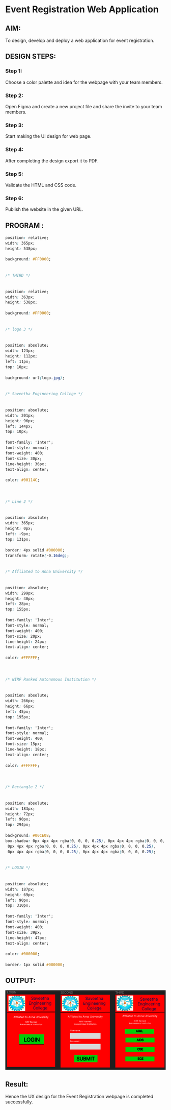 # Event Registration Web Application

## AIM:
To design, develop and deploy a web application for event registration.

## DESIGN STEPS:

### Step 1:
Choose a color palette and idea for the webpage with your team members.
### Step 2:
Open Figma and create a new project file and share the invite to your team members.
### Step 3:
Start making the UI design for web page.
### Step 4:
After completing the design export it to PDF.
### Step 5:
Validate the HTML and CSS code.
### Step 6:
Publish the website in the given URL.
## PROGRAM :
``` css
position: relative;
width: 365px;
height: 538px;

background: #FF0000;


/* THIRD */


position: relative;
width: 363px;
height: 538px;

background: #FF0000;


/* logo 3 */


position: absolute;
width: 123px;
height: 112px;
left: 11px;
top: 10px;

background: url(logo.jpg);


/* Saveetha Engineering College */


position: absolute;
width: 201px;
height: 96px;
left: 144px;
top: 10px;

font-family: 'Inter';
font-style: normal;
font-weight: 400;
font-size: 30px;
line-height: 36px;
text-align: center;

color: #00114C;



/* Line 2 */


position: absolute;
width: 365px;
height: 0px;
left: -9px;
top: 131px;

border: 4px solid #000000;
transform: rotate(-0.16deg);


/* Affliated to Anna University */


position: absolute;
width: 299px;
height: 40px;
left: 28px;
top: 155px;

font-family: 'Inter';
font-style: normal;
font-weight: 400;
font-size: 20px;
line-height: 24px;
text-align: center;

color: #FFFFFF;



/* NIRF Ranked Autonomous Institution */


position: absolute;
width: 266px;
height: 66px;
left: 45px;
top: 195px;

font-family: 'Inter';
font-style: normal;
font-weight: 400;
font-size: 15px;
line-height: 18px;
text-align: center;

color: #FFFFFF;



/* Rectangle 2 */


position: absolute;
width: 183px;
height: 72px;
left: 90px;
top: 294px;

background: #00CE08;
box-shadow: 0px 4px 4px rgba(0, 0, 0, 0.25), 0px 4px 4px rgba(0, 0, 0, 0.25),
 0px 4px 4px rgba(0, 0, 0, 0.25), 0px 4px 4px rgba(0, 0, 0, 0.25),
 0px 4px 4px rgba(0, 0, 0, 0.25), 0px 4px 4px rgba(0, 0, 0, 0.25);


/* LOGIN */


position: absolute;
width: 187px;
height: 69px;
left: 90px;
top: 310px;

font-family: 'Inter';
font-style: normal;
font-weight: 400;
font-size: 39px;
line-height: 47px;
text-align: center;

color: #000000;

border: 1px solid #000000;
```
## OUTPUT:
![output](./eventreg.png)

## Result:
Hence the UX design for the Event Registration webpage is completed successfully.

